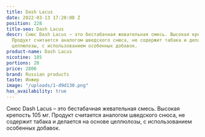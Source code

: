 ```yaml
---
title: Dash Lacus
date: 2022-03-13 17:20:00 Z
position: 228
title-seo: Dash Lacus
descr: Снюс Dash Lacus – это бестабачная жевательная смесь. Высокая крепость 105 мг.
  Продукт считается аналогом шведского снюса, не содержит табака и делается на основе
  целлюлозы, с использованием особенных добавок.
product-name: Dash Lacus
nicotine: 105
portions: 20
price: 2800
brand: Russian products
taste: Инжир
image: "/uploads/1-d9d130.png"
has_availability: true
---
```


Снюс Dash Lacus – это бестабачная жевательная смесь. Высокая крепость 105 мг. Продукт считается аналогом шведского снюса, не содержит табака и делается на основе целлюлозы, с использованием особенных добавок.